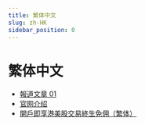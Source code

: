 ```yaml
---
title: 繁体中文
slug: zh-HK
sidebar_position: 0
---
```



# 繁体中文

- [報道文章 01](./ImyxwaA8gi8Am2kC4rEc8uHQnmb/zh-HK/media_report_01)
- [官网介绍 ](./ImyxwaA8gi8Am2kC4rEc8uHQnmb/zh-HK/official_infomation)
- [開戶即享港美股交易終生免佣（繁体）](./ImyxwaA8gi8Am2kC4rEc8uHQnmb/zh-HK/welcome_rewards)

